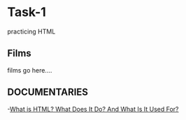 # Task-1
practicing HTML
## Films
films go here....
## DOCUMENTARIES
-[What is HTML? What Does It Do? And What Is It Used For?](https://www.youtube.com/watch?v=u0OeZfIfBRI)
